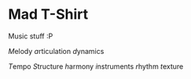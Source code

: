# Mad T-Shirt

Music stuff :P

*M*elody
*a*rticulation
*d*ynamics

*T*empo
*S*tructure
*h*armony
*i*nstruments
*r*hythm
*t*exture